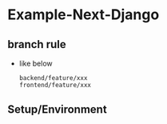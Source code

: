 # Example-Next-Django

## branch rule
 - like below
   ```
   backend/feature/xxx
   frontend/feature/xxx
   ```

## Setup/Environment




